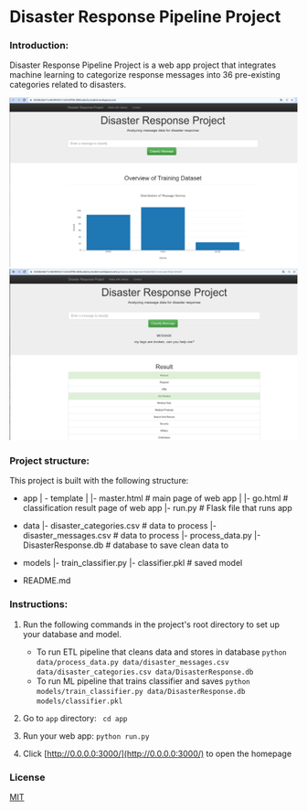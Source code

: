 # Disaster Response Pipeline Project

### Introduction:

Disaster Response Pipeline Project is a web app project that integrates machine learning to categorize response messages into 36 pre-existing categories related to disasters.

![alt-text-1](image_resource/dashboard.png "dashboard") ![alt-text-2](image_resource/predict.png "predict")

### Project structure:

This project is built with the following structure:

- app
  | - template
  | |- master.html # main page of web app
  | |- go.html # classification result page of web app
  |- run.py # Flask file that runs app

- data
  |- disaster_categories.csv # data to process
  |- disaster_messages.csv # data to process
  |- process_data.py
  |- DisasterResponse.db # database to save clean data to

- models
  |- train_classifier.py
  |- classifier.pkl # saved model
  
- README.md

### Instructions:

1. Run the following commands in the project's root directory to set up your database and model.

   - To run ETL pipeline that cleans data and stores in database
     `python data/process_data.py data/disaster_messages.csv data/disaster_categories.csv data/DisasterResponse.db`
   - To run ML pipeline that trains classifier and saves
     `python models/train_classifier.py data/DisasterResponse.db models/classifier.pkl`
2. Go to `app` directory: ` cd app`
3. Run your web app: `python run.py`
4. Click [http://0.0.0.0:3000/](http://0.0.0.0:3000/) to open the homepage

### **License**

[MIT](https://github.com/lexuansanh)
